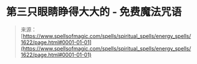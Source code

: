<!--yml

category: 未分类

date: 2024-06-12 18:34:45

-->

# 第三只眼睛睁得大大的 - 免费魔法咒语

> 来源：[https://www.spellsofmagic.com/spells/spiritual_spells/energy_spells/1622/page.html#0001-01-01](https://www.spellsofmagic.com/spells/spiritual_spells/energy_spells/1622/page.html#0001-01-01)
